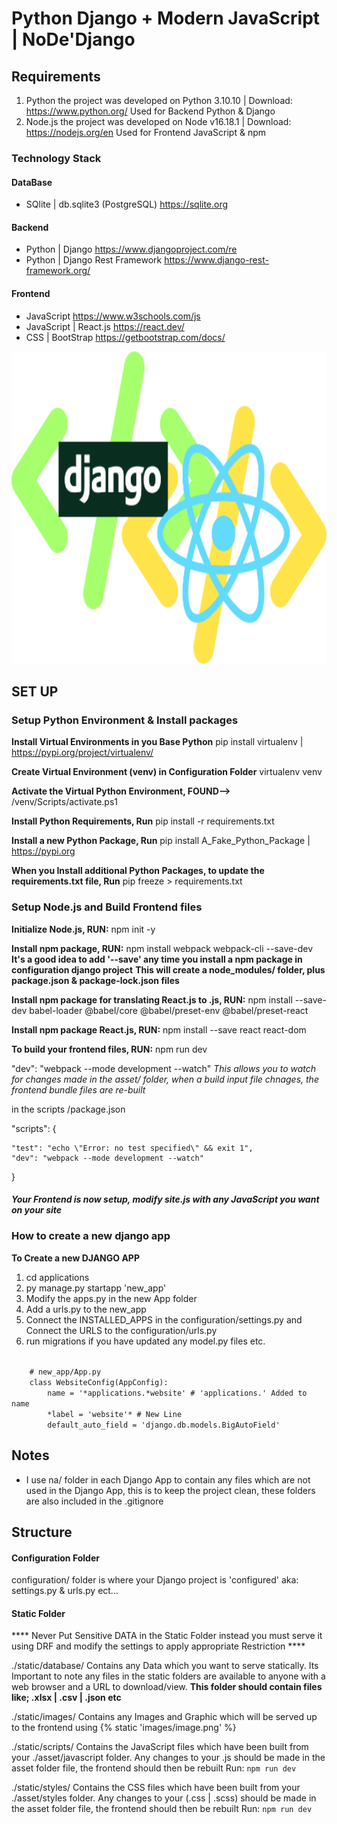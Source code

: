 # Python Django + Modern JavaScript | NoDe'Django


## Requirements
1. Python the project was developed on Python 3.10.10 | Download: https://www.python.org/ Used for Backend Python & Django
2. Node.js the project was developed on Node v16.18.1 | Download: https://nodejs.org/en Used for Frontend JavaScript & npm

### Technology Stack
#### DataBase
* SQlite | db.sqlite3 (PostgreSQL)  https://sqlite.org
#### Backend
* Python | Django   https://www.djangoproject.com/re
* Python | Django Rest Framework    https://www.django-rest-framework.org/
#### Frontend
* JavaScript    https://www.w3schools.com/js
* JavaScript | React.js     https://react.dev/
* CSS | BootStrap   https://getbootstrap.com/docs/

<img class="img-fluid" src="static/images/branding/logo.png" style="height: 500px; width: auto;">

## SET UP


### Setup Python Environment & Install packages

**Install Virtual Environments in you Base Python** pip install virtualenv | https://pypi.org/project/virtualenv/

**Create Virtual Environment (venv) in Configuration Folder** virtualenv venv

**Activate the Virtual Python Environment, FOUND-->** /venv/Scripts/activate.ps1

**Install Python Requirements, Run** pip install -r requirements.txt

**Install a new Python Package, Run** pip install A_Fake_Python_Package | https://pypi.org

**When you Install additional Python Packages, to update the requirements.txt file, Run** pip freeze > requirements.txt


### Setup Node.js and Build Frontend files

**Initialize Node.js, RUN:** npm init -y

**Install npm package, RUN:** npm install webpack webpack-cli --save-dev
**It's a good idea to add '--save' any time you install a npm package in configuration django project**
**This will create a node_modules/ folder, plus package.json & package-lock.json files**

**Install npm package for translating React.js to .js, RUN:** npm install --save-dev babel-loader @babel/core @babel/preset-env @babel/preset-react

**Install npm package React.js, RUN:** npm install --save react react-dom

**To build your frontend files, RUN:** npm run dev

"dev": "webpack --mode development --watch"  *This allows you to watch for changes made in the asset/ folder, when a build input file chnages, the frontend bundle files are re-built*

in the scripts /package.json

"scripts": {

    "test": "echo \"Error: no test specified\" && exit 1",
    "dev": "webpack --mode development --watch"

}

##### Your Frontend is now setup, modify site.js with any JavaScript you want on your site


### How to create a new django app
**To Create a new DJANGO APP**
1. cd applications
2. py manage.py startapp 'new_app'
3. Modify the apps.py in the new App folder
4. Add a urls.py to the new_app
5. Connect the INSTALLED_APPS in the configuration/settings.py and Connect the URLS to the configuration/urls.py
6. run migrations if you have updated any model.py files etc.
<code>
    # new_app/App.py
    class WebsiteConfig(AppConfig):
        name = '*applications.*website' # 'applications.' Added to name
        *label = 'website'* # New Line
        default_auto_field = 'django.db.models.BigAutoField'
</code>


## Notes
* I use na/ folder in each Django App to contain any files which are not used in the Django App, this is to keep the project clean, these folders are also included in the .gitignore


## Structure

#### Configuration Folder
configuration/ folder is where your Django project is 'configured' aka: settings.py & urls.py ect...

#### Static Folder
**** Never Put Sensitive DATA in the Static Folder instead you must serve it using DRF and modify the settings to apply appropriate Restriction ****

./static/database/
Contains any Data which you want to serve statically. Its Important to note any files in the static folders are available to anyone with a web browser and a URL to download/view.
**This folder should contain files like; .xlsx | .csv | .json etc**

./static/images/
Contains any Images and Graphic which will be served up to the frontend using {% static 'images/image.png' %}

./static/scripts/
Contains the JavaScript files which have been built from your ./asset/javascript folder. Any changes to your .js should be made in the asset folder file, the frontend should then be rebuilt Run: <code>npm run dev</code>

./static/styles/
Contains the CSS files which have been built from your ./asset/styles folder. Any changes to your (.css | .scss) should be made in the asset folder file, the frontend should then be rebuilt Run: <code>npm run dev</code>